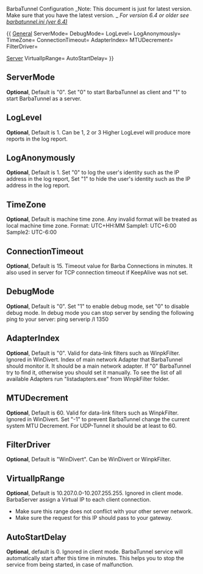 BarbaTunnel Configuration
_Note: This document is just for latest version. Make sure that you have the latest version. _
_For version 6.4 or older see [barbatunnel.ini (ver 6.4)](barbatunnel.ini-(ver-6.4))_

{{
[General](General)
ServerMode=
DebugMode=
LogLevel=
LogAnonymously=
TimeZone=
ConnectionTimeout=
AdapterIndex=
MTUDecrement=
FilterDriver=

[Server](Server)
VirtualIpRange=
AutoStartDelay=
}}

## ServerMode
**Optional**, Default is "0".
Set "0" to start BarbaTunnel as client and "1" to start BarbaTunnel as a server.

## LogLevel
**Optional**, Default is 1.
Can be 1, 2 or 3
Higher LogLevel will produce more reports in the log report.

## LogAnonymously
**Optional**, Default is 1.
Set "0" to log the user's identity such as the IP address in the log report, Set "1" to hide the user's identity such as the IP address in the log report.

## TimeZone
**Optional**, Default is machine time zone.
Any invalid format will be treated as local machine time zone.
Format: UTC+HH:MM
Sample1: UTC+6:00
Sample2: UTC-6:00

## ConnectionTimeout
**Optional**, Default is 15.
Timeout value for Barba Connections in minutes. It also used in server for TCP connection timeout if KeepAlive was not set.

## DebugMode
**Optional**, Default is "0".
Set "1" to enable debug mode, set "0" to disable debug mode.
In debug mode you can stop server by sending the following ping to your server:
ping serverip /l 1350

## AdapterIndex
**Optional**, Default is "0". Valid for data-link filters such as WinpkFilter. Ignored in WinDivert.
Index of main network Adapter that BarbaTunnel should monitor it. It should be a main network adapter. If "0" BarbaTunnel try to find it, otherwise you should set it manually.
To see the list of all available Adapters run "listadapters.exe" from WinpkFilter folder.

## MTUDecrement
**Optional**, Default is 60. Valid for data-link filters such as WinpkFilter. Ignored in WinDivert.
Set "-1" to prevent BarbaTunnel change the current system MTU Decrement. For UDP-Tunnel it should be at least to 60.

## FilterDriver
**Optional**, Default is "WinDivert".
Can be WinDivert or WinpkFilter.

## VirtualIpRange
**Optional**, Default is 10.207.0.0-10.207.255.255. Ignored in client mode.
BarbaServer assign a Virtual IP to each client connection.
* Make sure this range does not conflict with your other server network.
* Make sure the request for this IP should pass to your gateway.

## AutoStartDelay
**Optional**, default is 0. Ignored in client mode.
BarbaTunnel service will automatically start after this time in minutes. This helps you to stop the service from being started, in case of malfunction.